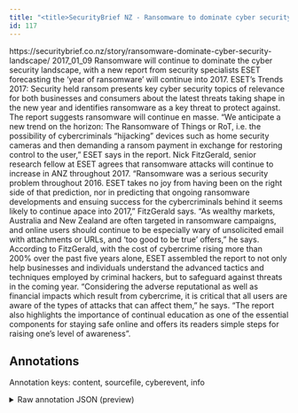 ```yaml
---
title: "<title>SecurityBrief NZ - Ransomware to dominate cyber security landscape </title>"
id: 117
---
```


<title>SecurityBrief NZ - Ransomware to dominate cyber security landscape </title>
<source> https://securitybrief.co.nz/story/ransomware-dominate-cyber-security-landscape/ </source>
<date> 2017_01_09 </date>
<text>
Ransomware will continue to dominate the cyber security landscape, with a new report from security specialists ESET forecasting the ‘year of ransomware’ will continue into 2017.
ESET’s Trends 2017: Security held ransom presents key cyber security topics of relevance for both businesses and consumers about the latest threats taking shape in the new year and identifies ransomware as a key threat to protect against.
The report suggests ransomware will continue en masse.
“We anticipate a new trend on the horizon: The Ransomware of Things or RoT, i.e.
the possibility of cybercriminals “hijacking” devices such as home security cameras and then demanding a ransom payment in exchange for restoring control to the user,” ESET says in the report.
Nick FitzGerald, senior research fellow at ESET agrees that ransomware attacks will continue to increase in ANZ throughout 2017.
“Ransomware was a serious security problem throughout 2016.
ESET takes no joy from having been on the right side of that prediction, nor in predicting that ongoing ransomware developments and ensuing success for the cybercriminals behind it seems likely to continue apace into 2017,” FitzGerald says.
“As wealthy markets, Australia and New Zealand are often targeted in ransomware campaigns, and online users should continue to be especially wary of unsolicited email with attachments or URLs, and ‘too good to be true’ offers,” he says.
According to FitzGerald, with the cost of cybercrime rising more than 200% over the past five years alone, ESET assembled the report to not only help businesses and individuals understand the advanced tactics and techniques employed by criminal hackers, but to safeguard against threats in the coming year.
“Considering the adverse reputational as well as financial impacts which result from cybercrime, it is critical that all users are aware of the types of attacks that can affect them,” he says.
“The report also highlights the importance of continual education as one of the essential components for staying safe online and offers its readers simple steps for raising one’s level of awareness”.
</text>



## Annotations

Annotation keys: content, sourcefile, cyberevent, info

<details>
<summary>Raw annotation JSON (preview)</summary>

```json
{
  "content": "Ransomware will continue to dominate the cyber security landscape, with a new report from security specialists ESET forecasting the \u2018year of ransomware\u2019 will continue into 2017. ESET\u2019s Trends 2017: Security held ransom presents key cyber security topics of relevance for both businesses and consumers about the latest threats taking shape in the new year and identifies ransomware as a key threat to protect against. The report suggests ransomware will continue en masse. \u201cWe anticipate a new trend on the horizon: The Ransomware of Things or RoT, i.e. the possibility of cybercriminals \u201chijacking\u201d devices such as home security cameras and then demanding a ransom payment in exchange for restoring control to the user,\u201d ESET says in the report. Nick FitzGerald, senior research fellow at ESET agrees that ransomware attacks will continue to increase in ANZ throughout 2017. \u201cRansomware was a serious security problem throughout 2016. ESET takes no joy from having been on the right side of that prediction, nor in predicting that ongoing ransomware developments and ensuing success for the cybercriminals behind it seems likely to continue apace into 2017,\u201d FitzGerald says. \u201cAs wealthy markets, Australia and New Zealand are often targeted in ransomware campaigns, and online users should continue to be especially wary of unsolicited email with attachments or URLs, and \u2018too good to be true\u2019 offers,\u201d he says. According to FitzGerald, with the cost of\u00a0cybercrime rising more than 200%\u00a0over the past five years alone, ESET assembled the report to not only help businesses and individuals understand the advanced tactics and techniques employed by criminal hackers, but to safeguard against threats in the coming year. \u201cConsidering the adverse reputational as well as financial impacts which result from cybercrime, it is critical that all users are aware of the types of attacks that can affect them,\u201d he says. \u201cThe report also highlights the importance of continual education as one of the essential components for staying safe online and offers its readers simple steps for raising one\u2019s level of awareness\u201d.",
  "sourcefile": "117.txt",
  "cyberevent": {
    "hopper": [
      {
        "index": 0,
        "events": [
          {
            "index": "E2",
            "type": "Attack",
            "realis": "Generic",
            "nugget": {
              "startOffset": 1245,
              "index": "T3",
              "endOffset": 1265,
              "text": "ransomware campaigns"
            },
            "argument": [
              {
                "index": "T4",
                "external_reference": {
                  "dbpediaURI": "http://dbpedia.org/resource/New_Zealand",
                  "wikidataid": "Q664"
                },
                "endOffset": 1222,
                "role": {
                  "type": "Place"
                },
                "text": "New Zealand",
                "startOffset": 1211,
                "type": "GPE"
              },
              {
                "index": "T6",
                "external_reference": {
                  "dbpediaURI": "http://dbpedia.org/resource/Australia",
                  "wikidataid": "Q408"
                },
                "endOffset": 1206,
                "role": {
                  "type": "Place"
                },
                "text": "Australia",
                "startOffset": 1197,
                "type": "GPE"
              }
            ],
            "subtype": "Ransom"
          }
        ]
      },
      {
        "index": 1,
        "events": [
          {
            "index": "E1",
            "type": "Attack",
            "realis": "Generic",
            "nugget": {
              "startOffset": 806,
              "index": "T1",
              "endOffset": 824,
              "text": "ransomware attacks"
            },
            "argument": [
           
```
</details>
